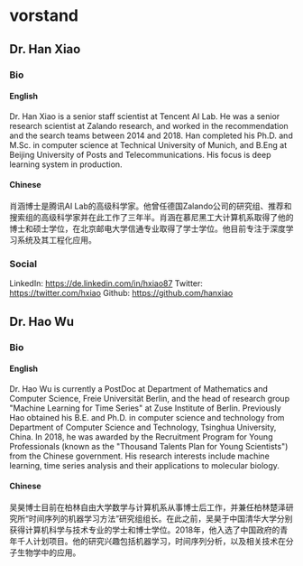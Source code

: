 # vorstand

## Dr. Han Xiao
### Bio
#### English
Dr. Han Xiao is a senior staff scientist at Tencent AI Lab. He was a senior research scientist at Zalando research, and worked in the recommendation and the search teams between 2014 and 2018. Han completed his Ph.D. and M.Sc. in computer science at Technical University of Munich, and B.Eng at Beijing University of Posts and Telecommunications. His focus is deep learning system in production.

#### Chinese
肖涵博士是腾讯AI Lab的高级科学家。他曾任德国Zalando公司的研究组、推荐和搜索组的高级科学家并在此工作了三年半。肖涵在慕尼黑工大计算机系取得了他的博士和硕士学位，在北京邮电大学信通专业取得了学士学位。他目前专注于深度学习系统及其工程化应用。

### Social
LinkedIn: https://de.linkedin.com/in/hxiao87
Twitter: https://twitter.com/hxiao
Github: https://github.com/hanxiao

## Dr. Hao Wu
### Bio
#### English
Dr. Hao Wu is currently a PostDoc at Department of Mathematics and Computer Science, Freie Universität Berlin, and the head of research group "Machine Learning for Time Series" at Zuse Institute of Berlin. Previously Hao obtained his B.E. and Ph.D. in computer science and technology from Department of Computer Science and Technology, Tsinghua University, China. In 2018, he was awarded by the Recruitment Program for Young Professionals (known as the "Thousand Talents Plan for Young Scientists") from the Chinese government. His research interests include machine learning, time series analysis and their applications to molecular biology.

#### Chinese
吴昊博士目前在柏林自由大学数学与计算机系从事博士后工作，并兼任柏林楚泽研究所“时间序列的机器学习方法”研究组组长。在此之前，吴昊于中国清华大学分别获得计算机科学与技术专业的学士和博士学位。2018年，他入选了中国政府的青年千人计划项目。他的研究兴趣包括机器学习，时间序列分析，以及相关技术在分子生物学中的应用。
